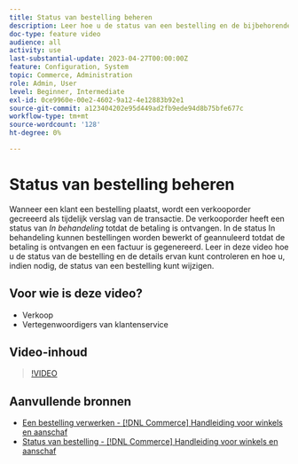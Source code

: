 ```yaml
---
title: Status van bestelling beheren
description: Leer hoe u de status van een bestelling en de bijbehorende details kunt controleren en hoe u de status van een bestelling kunt wijzigen.
doc-type: feature video
audience: all
activity: use
last-substantial-update: 2023-04-27T00:00:00Z
feature: Configuration, System
topic: Commerce, Administration
role: Admin, User
level: Beginner, Intermediate
exl-id: 0ce9960e-00e2-4602-9a12-4e12883b92e1
source-git-commit: a123404202e95d449ad2fb9ede94d8b75bfe677c
workflow-type: tm+mt
source-wordcount: '128'
ht-degree: 0%

---
```


# Status van bestelling beheren

Wanneer een klant een bestelling plaatst, wordt een verkooporder gecreeerd als tijdelijk verslag van de transactie. De verkooporder heeft een status van _In behandeling_ totdat de betaling is ontvangen. In de status In behandeling kunnen bestellingen worden bewerkt of geannuleerd totdat de betaling is ontvangen en een factuur is gegenereerd. Leer in deze video hoe u de status van de bestelling en de details ervan kunt controleren en hoe u, indien nodig, de status van een bestelling kunt wijzigen.

## Voor wie is deze video?

- Verkoop
- Vertegenwoordigers van klantenservice

## Video-inhoud

>[!VIDEO](https://video.tv.adobe.com/v/343935?quality=12&learn=on)

## Aanvullende bronnen

- [Een bestelling verwerken - [!DNL Commerce] Handleiding voor winkels en aanschaf](https://experienceleague.adobe.com/docs/commerce-admin/stores-sales/order-management/orders/order-processing.html#process-an-order)
- [Status van bestelling - [!DNL Commerce] Handleiding voor winkels en aanschaf](https://experienceleague.adobe.com/docs/commerce-admin/stores-sales/order-management/orders/order-status.html)
